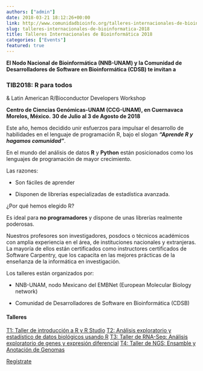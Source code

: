```yaml
---
authors: ["admin"]
date: 2018-03-21 18:12:26+00:00
link: http://www.comunidadbioinfo.org/talleres-internacionales-de-bioinformatica-2018/
slug: talleres-internacionales-de-bioinformatica-2018
title: Talleres Internacionales de Bioinformática 2018
categories: ["Events"]
featured: true
---
```


**El Nodo Nacional de Bioinformática (NNB-UNAM) y la Comunidad de Desarrolladores de Software en Bioinformática (CDSB) te invitan a**





### 




### TIB2018: R para todos
&
Latin American R/Bioconductor Developers Workshop




**Centro de Ciencias Genómicas-UNAM (CCG-UNAM), en Cuernavaca Morelos, México.**
**30 de Julio al 3 de Agosto de 2018**


Este año, hemos decidido unir esfuerzos para impulsar el desarrollo de habilidades en el lenguaje de programación R, bajo el slogan **_“Aprende R y hagamos comunidad”_**.

En el mundo del análisis de datos **R** y **Python** están posicionados como los lenguajes de programación de mayor crecimiento.

Las razones:



 	
  * Son fáciles de aprender

 	
  * Disponen de librerías especializadas de estadística avanzada.


¿Por qué hemos elegido R?

Es ideal para **no programadores** y dispone de unas librerías realmente poderosas.

Nuestros profesores son investigadores, posdocs o técnicos académicos con amplia experiencia en el área, de instituciones nacionales y extranjeras. La mayoría de ellos están certificados como instructores certificados de Software Carpentry, que los capacita en las mejores prácticas de la enseñanza de la informática en investigación.

Los talleres están organizados por:



 	
  * NNB-UNAM, nodo Mexicano del EMBNet (European Molecular Biology network)

 	
  * Comunidad de Desarrolladores de Software en Bioinformática (CDSB)




#### Talleres


[T1: Taller de introducción a R y R Studio](http://congresos.nnb.unam.mx/TIB2018/t1-taller-de-introduccion-a-r-y-r-studio/)
[T2: Análisis exploratorio y estadístico de datos biológicos usando R](http://congresos.nnb.unam.mx/TIB2018/t2-analisis-exploratorio-y-estadistico-de-datos-biologicos-usando-r/)
[T3: Taller de RNA-Seq: Análisis exploratorio de genes y expresión diferencial](http://congresos.nnb.unam.mx/TIB2018/t3-analisis-exploratorio-de-genes-y-expresion-diferencial/)
[T4: Taller de NGS: Ensamble y Anotación de Genomas](http://congresos.nnb.unam.mx/TIB2018/t4-taller-de-ngs-ensamble-y-anotacion-de-genomas/)

[Regístrate](http://congresos.nnb.unam.mx/TIB2018/registro)
